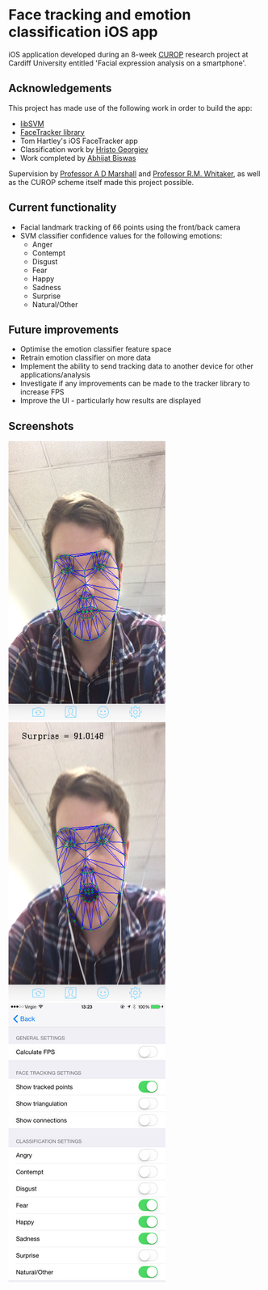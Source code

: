 # Face tracking and emotion classification iOS app

iOS application developed during an 8-week [CUROP](http://learning.cf.ac.uk/curop/) research project at Cardiff University entitled 'Facial expression analysis on a smartphone'.

## Acknowledgements

This project has made use of the following work in order to build the app:
- [libSVM](https://www.csie.ntu.edu.tw/~cjlin/libsvm/)
- [FaceTracker library](https://github.com/kylemcdonald/FaceTracker)
- Tom Hartley's iOS FaceTracker app 
- Classification work by [Hristo Georgiev](https://github.com/hristogg1)
- Work completed by [Abhijat Biswas](https://github.com/ajdroid)

Supervision by [Professor A D Marshall](http://www.cs.cf.ac.uk/Dave/) and [Professor R.M. Whitaker](http://www.cs.cf.ac.uk/contactsandpeople/staffpage.php?emailname=r.m.whitaker), as well as the CUROP scheme itself  made this project possible.  

## Current functionality
- Facial landmark tracking of 66 points using the front/back camera 
- SVM classifier confidence values for the following emotions:
  - Anger
  - Contempt
  - Disgust 
  - Fear
  - Happy
  - Sadness
  - Surprise
  - Natural/Other

## Future improvements
- Optimise the emotion classifier feature space
- Retrain emotion classifier on more data
- Implement the ability to send tracking data to another device for other applications/analysis
- Investigate if any improvements can be made to the tracker library to increase FPS
- Improve the UI - particularly how results are displayed

## Screenshots
![Face tracking demo](Screenshots/tracked.jpg)
![Surprise emotion classification demo](Screenshots/surprise.jpg)
![Settings](Screenshots/settings.jpg)



